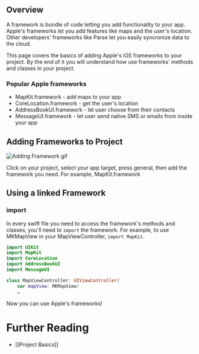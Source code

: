 ## Overview

A framework is bundle of code letting you add functionality to your app. Apple's frameworks let you add features like maps and the user's location. Other developers' frameworks like Parse let you easily syncronize data to the cloud. 

This page covers the basics of adding Apple's iOS frameworks to your project. By the end of it you will understand how use frameworks' methods and classes in your project. 

### Popular Apple frameworks 

* MapKit.framework - add maps to your app
* CoreLocation.framework - get the user's location 
* AddressBookUI.framework - let user choose from their contacts
* MessageUI.framework - let user send native SMS or emails from inside your app

## Adding Frameworks to Project

![Adding Framework gif](http://i.imgur.com/goEWO6l.gif)

Click on your project, select your app target, press general, then add the framework you need. For example, MapKit.framework

## Using a linked Framework

### import

In every swift file you need to access the framework's methods and classes, you'll need to `import` the framework. For example, to use MKMapView in your MapViewController, `import MapKit`.

```Swift
import UIKit
import MapKit
import CoreLocation
import AddressBookUI
import MessageUI

class MapViewController: UIViewController{
    var mapView: MKMapView!
    …
```

Now you can use Apple's frameworks!

# Further Reading

* [[Project Basics]]